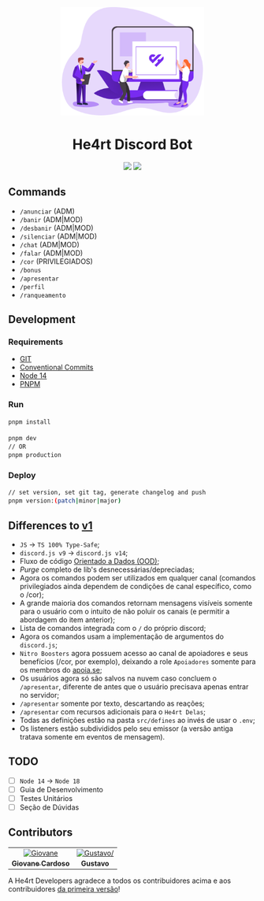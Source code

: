 <p align="center">
  <a href="https://discord.gg/he4rt">
    <img src="./.github/logo.png" height="220">
  </a>
</p>

<h1 align="center">
He4rt Discord Bot
</h1>
<p align="center">
  <a href="https://discord.gg/he4rt"><img src="https://img.shields.io/github/package-json/v/he4rt/he4rt-bot-next?color=782BF1&style=for-the-badge"></a>
  <a href="https://discord.gg/he4rt"><img src="https://img.shields.io/github/license/he4rt/he4rt-bot-next?color=A655FF&style=for-the-badge"></a>
<p>

## Commands

- `/anunciar` (ADM)
- `/banir` (ADM|MOD)
- `/desbanir` (ADM|MOD)
- `/silenciar` (ADM|MOD)
- `/chat` (ADM|MOD)
- `/falar` (ADM|MOD)
- `/cor` (PRIVILEGIADOS)
- `/bonus`
- `/apresentar`
- `/perfil`
- `/ranqueamento`

## Development

### Requirements

- [GIT](https://git-scm.com/)
- [Conventional Commits](https://www.conventionalcommits.org/en/v1.0.0/)
- [Node 14](https://nodejs.org/en/)
- [PNPM](https://pnpm.io/pt/)

### Run

```bash
pnpm install

pnpm dev
// OR
pnpm production
```

### Deploy

```bash
// set version, set git tag, generate changelog and push
pnpm version:(patch|minor|major)
```

## Differences to [v1](https://github.com/he4rt/He4rt-Bot)

- `JS` -> `TS 100% Type-Safe`;
- `discord.js v9` -> `discord.js v14`;
- Fluxo de código [Orientado a Dados (OOD)](https://en.wikipedia.org/wiki/Object-oriented_design);
- *Purge* completo de lib's desnecessárias/depreciadas;
- Agora os comandos podem ser utilizados em qualquer canal (comandos privilegiados ainda dependem de condições de canal específico, como o /cor);
- A grande maioria dos comandos retornam mensagens visíveis somente para o usuário com o intuito de não poluir os canais (e permitir a abordagem do item anterior);
- Lista de comandos integrada com o `/` do próprio discord;
- Agora os comandos usam a implementação de argumentos do `discord.js`;
- `Nitro Boosters` agora possuem acesso ao canal de apoiadores e seus benefícios (/cor, por exemplo), deixando a role `Apoiadores` somente para os membros do [apoia.se](https://apoia.se/heartdevs);
- Os usuários agora só são salvos na nuvem caso concluem o `/apresentar`, diferente de antes que o usuário precisava apenas entrar no servidor;
- `/apresentar` somente por texto, descartando as reações;
- `/apresentar` com recursos adicionais para o `He4rt Delas`;
- Todas as definições estão na pasta `src/defines` ao invés de usar o `.env`;
- Os listeners estão subdivididos pelo seu emissor (a versão antiga tratava somente em eventos de mensagem).

## TODO

- [ ] `Node 14` -> `Node 18`
- [ ] Guia de Desenvolvimento
- [ ] Testes Unitários
- [ ] Seção de Dúvidas

## Contributors

<table>
<tr>
    <td align="center" style="word-wrap: break-word; width: 150.0; height: 150.0">
        <a href=https://github.com/Novout>
            <img src=https://avatars.githubusercontent.com/u/41403842?v=4 width="100;"  alt=Giovane Cardoso/>
            <br />
            <sub style="font-size:14px"><b>Giovane Cardoso</b></sub>
        </a>
    </td>
    <td align="center" style="word-wrap: break-word; width: 150.0; height: 150.0">
        <a href=https://github.com/kjkGustavo>
            <img src=https://avatars.githubusercontent.com/u/47262260?v=4 width="100;"  alt=Gustavo/>
            <br />
            <sub style="font-size:14px"><b>Gustavo</b></sub>
        </a>
    </td>
</tr>
</table>

A He4rt Developers agradece a todos os contribuidores acima e aos contribuidores [da primeira versão](https://github.com/he4rt/He4rt-Bot/blob/master/README.md#-contribuidores)!